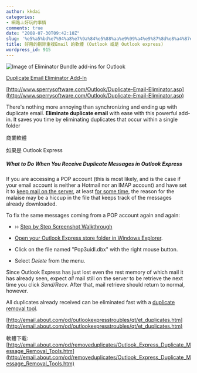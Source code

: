 ```yaml
---
author: kkdai
categories:
- 網路上好玩的事情
comments: true
date: "2008-07-30T09:42:10Z"
slug: '%e5%a5%bd%e7%94%a8%e7%9a%84%e5%88%aa%e9%99%a4%e9%87%8d%e8%a4%87email-%e7%9a%84%e8%bb%9f%e9%ab%94-outlook-%e6%88%96%e6%98%af-outlook-express'
title: 好用的刪除重複Email 的軟體 (Outlook 或是 Outlook express)
wordpress_id: 915
---
```


 

![Image of Eliminator Bundle add-ins for Outlook](http://www.sperrysoftware.com/images/EliminatorBundle-1.jpg)

 

[Duplicate Email Eliminator Add-In](http://www.sperrysoftware.com/Duplicate-Email-Eliminator.asp)

 

[http://www.sperrysoftware.com/Outlook/Duplicate-Email-Eliminator.asp](http://www.sperrysoftware.com/Outlook/Duplicate-Email-Eliminator.asp)

 

There's nothing more annoying than synchronizing and ending up with duplicate email. **Eliminate duplicate email** with ease with this powerful add-in. It saves you time by eliminating duplicates that occur within a single folder

 

商業軟體

 

 

 

 

如果是 Outlook Express

 

##### What to Do When You Receive Duplicate Messages in Outlook Express

 

If you are accessing a POP account (this is most likely, and is the case if your email account is neither a Hotmail nor an IMAP account) and have set it to [keep mail on the server](http://email.about.com/od/outlookexpress/qt/et060703.htm), at least [for some time](http://email.about.com/od/outlookexpressbackuphelp/qt/et_server_copy.htm), the reason for the malaise may be a hiccup in the file that keeps track of the messages already downloaded. 

 

To fix the same messages coming from a POP account again and again: 

 

  
  * ›› [Step by Step Screenshot Walkthrough](http://email.about.com/od/stepbystepwalkthroughs/ss/wt_duplicates.htm)
    
  * [Open your Outlook Express store folder in Windows Explorer](http://email.about.com/cs/oetipstricks/qt/et101202.htm). 
   
  * Click on the file named "Pop3uidl.dbx" with the right mouse button. 
   
  * Select _Delete_ from the menu. 
 

Since Outlook Express has just lost even the rest memory of which mail it has already seen, expect _all_ mail still on the server to be retrieve the next time you click _Send/Recv_. After that, mail retrieve should return to normal, however. 

 

All duplicates already received can be eliminated fast with a [duplicate removal tool](http://email.about.com/od/removeduplicates/). 

 

[http://email.about.com/od/outlookexpresstroubles/qt/et_duplicates.htm](http://email.about.com/od/outlookexpresstroubles/qt/et_duplicates.htm)

 

軟體下載: [http://email.about.com/od/removeduplicates/Outlook_Express_Duplicate_Message_Removal_Tools.htm](http://email.about.com/od/removeduplicates/Outlook_Express_Duplicate_Message_Removal_Tools.htm)
